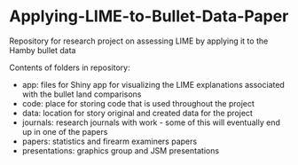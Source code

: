 # Applying-LIME-to-Bullet-Data-Paper

Repository for research project on assessing LIME by applying it to the Hamby bullet data

Contents of folders in repository:

- app: files for Shiny app for visualizing the LIME explanations associated with the bullet land comparisons
- code: place for storing code that is used throughout the project
- data: location for story original and created data for the project
- journals: research journals with work - some of this will eventually end up in one of the papers
- papers: statistics and firearm examiners papers
- presentations: graphics group and JSM presentations